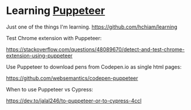 # Learning [Puppeteer](https://developers.google.com/web/tools/puppeteer)

Just one of the things I'm learning. <https://github.com/hchiam/learning>

Test Chrome extension with Puppeteer: 

https://stackoverflow.com/questions/48089670/detect-and-test-chrome-extension-using-puppeteer 

Use Puppeteer to download pens from Codepen.io as single html pages: 

https://github.com/websemantics/codepen-puppeteer 

When to use Puppeteer vs Cypress:

https://dev.to/jalal246/to-puppeteer-or-to-cypress-4ccl
